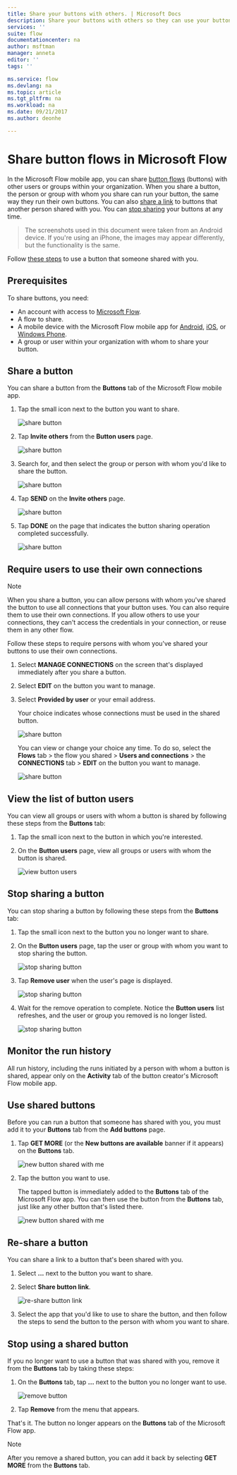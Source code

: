 ```yaml
---
title: Share your buttons with others. | Microsoft Docs
description: Share your buttons with others so they can use your buttons and save time.
services: ''
suite: flow
documentationcenter: na
author: msftman
manager: anneta
editor: ''
tags: ''

ms.service: flow
ms.devlang: na
ms.topic: article
ms.tgt_pltfrm: na
ms.workload: na
ms.date: 09/21/2017
ms.author: deonhe

---
```

# Share button flows in Microsoft Flow
In the Microsoft Flow mobile app, you can share [button flows](introduction-to-button-flows.md) (buttons) with other users or groups within your organization. When you share a button, the person or group with whom you share can run your button, the same way they run their own buttons. You can also [share a link](share-buttons.md#re-share-a-button) to buttons that another person shared with you. You can [stop sharing](share-buttons.md#stop-sharing-a-button) your buttons at any time.

> The screenshots used in this document were taken from an Android device. If you're using an iPhone, the images may appear differently, but the functionality is the same.
> 
> 

Follow [these steps](share-buttons.md#use-shared-buttons) to use a button that someone shared with you.

## Prerequisites
To share buttons, you need:

* An account with access to [Microsoft Flow](https://flow.microsoft.com).
* A flow to share.
* A mobile device with the Microsoft Flow mobile app for [Android](https://aka.ms/flowmobiledocsandroid), [iOS](https://aka.ms/flowmobiledocsios), or [Windows Phone](https://aka.ms/flowmobilewindows).
* A group or user within your organization with whom to share your button.

## Share a button
You can share a button from the **Buttons** tab of the Microsoft Flow mobile app.

1. Tap the small icon next to the button you want to share.
   
    ![share button](./media/share-buttons/share-button-flows-buttons-tab.png)
2. Tap **Invite others** from the **Button users** page.
   
    ![share button](./media/share-buttons/share-button-flows-button-users.png)
3. Search for, and then select the group or person with whom you'd like to share the button.
   
    ![share button](./media/share-buttons/share-button-flows-invite-others-select.png)
4. Tap **SEND** on the **Invite others** page.
   
    ![share button](./media/share-buttons/share-button-flows-invite-others-send.png)
5. Tap **DONE** on the page that indicates the button sharing operation completed successfully.
   
    ![share button](./media/share-buttons/share-button-flows-invite-others-done.png)

## Require users to use their own connections
> [!NOTE]
> When you share a button, you can allow persons with whom you've shared the button to use all connections that your button uses. You can also require them to use their own connections. If you allow others to use your connections, they can't access the credentials in your connection, or reuse them in any other flow.
> 
> 

Follow these steps to require persons with whom you've shared your buttons to use their own connections.

1. Select **MANAGE CONNECTIONS** on the screen that's displayed immediately after you share a button.
2. Select **EDIT** on the button you want to manage.
3. Select **Provided by user** or your email address.
   
    Your choice indicates whose connections must be used in the shared button.
   
    ![share button](./media/share-buttons/share-button-select-connection-provided-by-user.png)
   
    You can view or change your choice any time. To do so, select the **Flows** tab > the flow you shared > **Users and connections** > the **CONNECTIONS** tab > **EDIT** on the button you want to manage.
   
    ![share button](./media/share-buttons/share-button-flows-conn-provided-by-user.png)

## View the list of button users
You can view all groups or users with whom a button is shared by following these steps from the **Buttons** tab:

1. Tap the small icon next to the button in which you're interested.
2. On the **Button users** page, view all groups or users with whom the button is shared.
   
    ![view button users](./media/share-buttons/share-button-flows-button-users-list.png)

## Stop sharing a button
You can stop sharing a button by following these steps from the **Buttons** tab:

1. Tap the small icon next to the button you no longer want to share.
2. On the **Button users** page, tap the user or group with whom you want to stop sharing the button.
   
    ![stop sharing button](./media/share-buttons/share-button-flows-remove-user-list.png)
3. Tap **Remove user** when the user's page is displayed.
   
    ![stop sharing button](./media/share-buttons/share-button-flows-remove-user.png)
4. Wait for the remove operation to complete. Notice the **Button users** list refreshes, and the user or group you removed is no longer listed.
   
    ![stop sharing button](./media/share-buttons/share-button-flows-remove-user-result.png)

## Monitor the run history
All run history, including the runs initiated by a person with whom a button is shared, appear only on the **Activity** tab of the button creator's Microsoft Flow mobile app.

## Use shared buttons
Before you can run a button that someone has shared with you, you must add it to your **Buttons** tab from the **Add buttons** page.

1. Tap **GET MORE** (or the **New buttons are available** banner if it appears) on the **Buttons** tab.
   
    ![new button shared with me](./media/share-buttons/share-button-flows-banner.png)
2. Tap the button you want to use.
   
    The tapped button is immediately added to the **Buttons** tab of the Microsoft Flow app. You can then use the button from the **Buttons** tab, just like any other button that's listed there.
   
    ![new button shared with me](./media/share-buttons/share-button-flows-buttons-shared-with-me.png)

## Re-share a button
You can share a link to a button that's been shared with you.

1. Select **...** next to the button you want to share.
2. Select **Share button link**.
   
    ![re-share button link](./media/share-buttons/re-share-button.png)
3. Select the app that you'd like to use to share the button, and then follow the steps to send the button to the person with whom you want to share.

## Stop using a shared button
If you no longer want to use a button that was shared with you, remove it from the **Buttons** tab by taking these steps:

1. On the **Buttons** tab, tap **...** next to the button you no longer want to use.
   
    ![remove button](./media/share-buttons/share-button-flows-added-shared-button.png)
2. Tap **Remove** from the menu that appears.

That's it. The button no longer appears on the **Buttons** tab of the Microsoft Flow app.

> [!NOTE]
> After you remove a shared button, you can add it back by selecting **GET MORE** from the **Buttons** tab.
> 
> 

